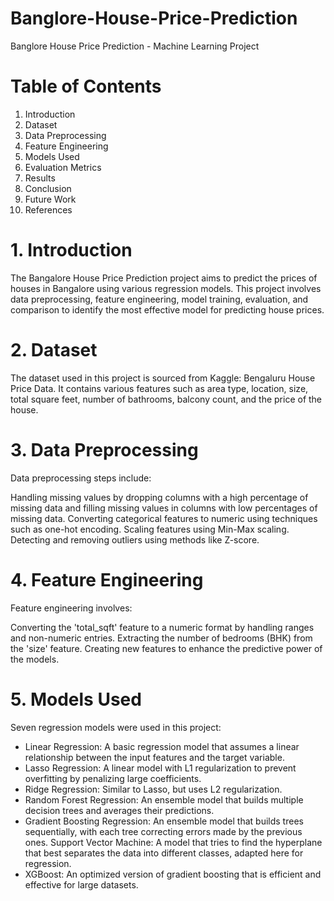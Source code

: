 # Banglore-House-Price-Prediction
Banglore House Price Prediction - Machine Learning Project
# Table of Contents
1. Introduction
2. Dataset
3. Data Preprocessing
4. Feature Engineering
5. Models Used
6. Evaluation Metrics
7. Results
8. Conclusion
9. Future Work
10. References


# 1. Introduction
The Bangalore House Price Prediction project aims to predict the prices of houses in Bangalore using various regression models. This project involves data preprocessing, feature engineering, model training, evaluation, and comparison to identify the most effective model for predicting house prices.

# 2. Dataset
The dataset used in this project is sourced from Kaggle: Bengaluru House Price Data. It contains various features such as area type, location, size, total square feet, number of bathrooms, balcony count, and the price of the house.

# 3. Data Preprocessing
Data preprocessing steps include:

Handling missing values by dropping columns with a high percentage of missing data and filling missing values in columns with low percentages of missing data.
Converting categorical features to numeric using techniques such as one-hot encoding.
Scaling features using Min-Max scaling.
Detecting and removing outliers using methods like Z-score.

# 4. Feature Engineering
Feature engineering involves:

Converting the 'total_sqft' feature to a numeric format by handling ranges and non-numeric entries.
Extracting the number of bedrooms (BHK) from the 'size' feature.
Creating new features to enhance the predictive power of the models.

# 5. Models Used
Seven regression models were used in this project:
* Linear Regression: 
A basic regression model that assumes a linear relationship between the input features and the target variable.
* Lasso Regression: 
A linear model with L1 regularization to prevent overfitting by penalizing large coefficients.
* Ridge Regression:
Similar to Lasso, but uses L2 regularization.
* Random Forest Regression: 
An ensemble model that builds multiple decision trees and averages their predictions.
* Gradient Boosting Regression:
An ensemble model that builds trees sequentially, with each tree correcting errors made by the previous ones.
Support Vector Machine: A model that tries to find the hyperplane that best separates the data into different classes, adapted here for regression.
* XGBoost: 
An optimized version of gradient boosting that is efficient and effective for large datasets.
